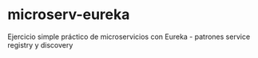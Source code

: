 # microserv-eureka
Ejercicio simple práctico de microservicios con Eureka - patrones service registry y discovery 
